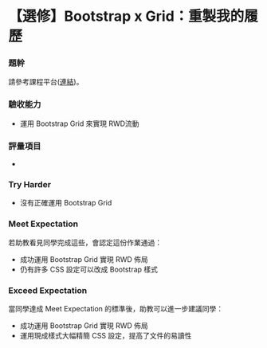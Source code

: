 # 【選修】Bootstrap x Grid：重製我的履歷

### 題幹
請參考課程平台([連結](https://lighthouse.alphacamp.co/courses/40/assignments/948))。

### 驗收能力
* 運用 Bootstrap Grid 來實現 RWD流動
### 評量項目
* 
### Try Harder
* 沒有正確運用 Bootstrap Grid
### Meet Expectation
若助教看見同學完成這些，會認定這份作業通過：
* 成功運用 Bootstrap Grid 實現 RWD 佈局
* 仍有許多 CSS 設定可以改成 Bootstrap 樣式
### Exceed Expectation
當同學達成 Meet Expectation 的標準後，助教可以進一步建議同學：
* 成功運用 Bootstrap Grid 實現 RWD 佈局
* 運用現成樣式大幅精簡 CSS 設定，提高了文件的易讀性